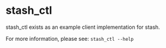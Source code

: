 # stash_ctl

stash_ctl exists as an example client implementation for stash.

For more information, please see: `stash_ctl --help`
